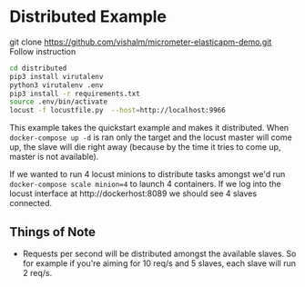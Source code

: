 # Distributed Example

git clone https://github.com/vishalm/micrometer-elasticapm-demo.git
Follow instruction

```bash
cd distributed
pip3 install virutalenv
python3 virutalenv .env
pip3 install -r requirements.txt
source .env/bin/activate
locust -f locustfile.py  --host=http://localhost:9966
```
This example takes the quickstart example and makes it distributed. When
`docker-compose up -d` is ran only the target and the locust master will
come up, the slave will die right away (because by the time it tries to
come up, master is not available).

If we wanted to run 4 locust minions to distribute tasks amongst we'd
run `docker-compose scale minion=4` to launch 4 containers. If we log
into the locust interface at http://dockerhost:8089 we should see 4
slaves connected.

## Things of Note
* Requests per second will be distributed amongst the available slaves.
  So for example if you're aiming for 10 req/s and 5 slaves, each slave
will run 2 req/s.

